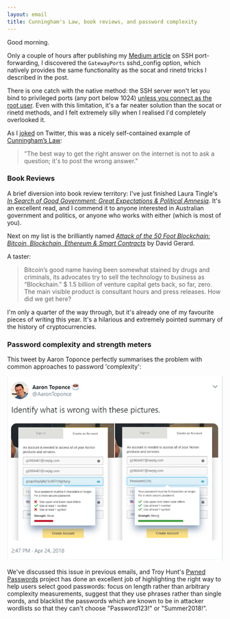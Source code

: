 ```yaml
---
layout: email
title: Cunningham's Law, book reviews, and password complexity
---
```


Good morning.

Only a couple of hours after publishing my [Medium article](https://medium.com/@markeldo/reach-out-and-catch-shells-with-ssh-port-forwarding-bdeba3cf440b) on SSH port-forwarding, I discovered the `GatewayPorts` sshd_config option, which natively provides the same functionality as the socat and rinetd tricks I described in the post.

There is one catch with the native method: the SSH server won't let you bind to privileged ports (any port below 1024) [unless you connect as the root user](https://superuser.com/questions/767524/why-can-i-not-connect-to-a-reverse-ssh-tunnel-port-remotely-even-with-gatewaypo). Even with this limitation, it's a far neater solution than the socat or rinetd methods, and I felt extremely silly when I realised I'd completely overlooked it.

As I [joked](https://twitter.com/markeldo/status/993226347924348928) on Twitter, this was a nicely self-contained example of [Cunningham’s Law](https://meta.wikimedia.org/wiki/Cunningham%27s_Law): 
>"The best way to get the right answer on the internet is not to ask a question; it's to post the wrong answer."

### Book Reviews

A brief diversion into book review territory: I've just finished Laura Tingle's [*In Search of Good Government: Great Expectations & Political Amnesia*](https://www.amazon.com/Search-Good-Government-Expectations-Political/dp/1863959289). It's an excellent read, and I commend it to anyone interested in Australian government and politics, or anyone who works with either (which is most of you).

Next on my list is the brilliantly named [*Attack of the 50 Foot Blockchain: Bitcoin, Blockchain, Ethereum & Smart Contracts*](https://read.amazon.com/kp/kshare?asin=B073CPP581&id=i4gu5GpfQa6ogjTupqEGcA&reshareId=AQS20S8SX9F33BHVX4VF&reshareChannel=system) by David Gerard. 

A taster: 

>Bitcoin’s good name having been somewhat stained by drugs and criminals, its advocates try to sell the technology to business as “Blockchain.” $ 1.5 billion of venture capital gets back, so far, zero. The main visible product is consultant hours and press releases. How did we get here?


I'm only a quarter of the way through, but it's already one of my favourite pieces of writing this year. It's a hilarious and extremely pointed summary of the history of cryptocurrencies.

### Password complexity and strength meters

This tweet by Aaron Toponce perfectly summarises the problem with common approaches to password 'complexity':

[![Password Complexity](/images/password-complexity.png)](https://twitter.com/AaronToponce/status/988761412464857088)

We've discussed this issue in previous emails, and Troy Hunt's [Pwned Passwords](https://www.troyhunt.com/ive-just-launched-pwned-passwords-version-2/) project has done an excellent job of highlighting the right way to help users select good passwords: focus on length rather than arbitrary complexity measurements, suggest that they use phrases rather than single words, and blacklist the passwords which are known to be in attacker wordlists so that they can't choose "Password123!" or "Summer2018!".